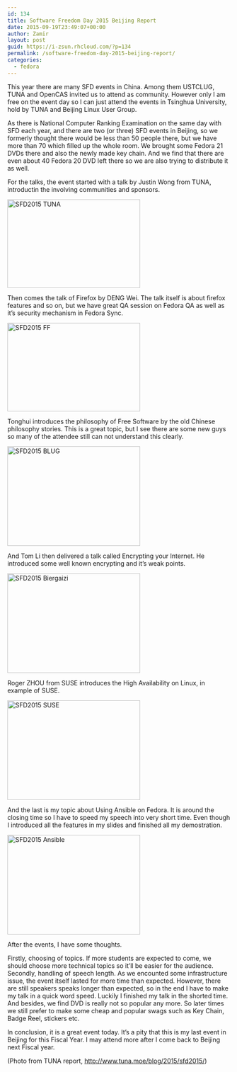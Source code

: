 ```yaml
---
id: 134
title: Software Freedom Day 2015 Beijing Report
date: 2015-09-19T23:49:07+00:00
author: Zamir
layout: post
guid: https://i-zsun.rhcloud.com/?p=134
permalink: /software-freedom-day-2015-beijing-report/
categories:
  - fedora
---
```

This year there are many SFD events in China. Among them USTCLUG, TUNA and OpenCAS invited us to attend as community. However only I am free on the event day so I can just attend the events in Tsinghua University, hold by TUNA and Beijing Linux User Group.

As there is National Computer Ranking Examination on the same day with SFD each year, and there are two (or three) SFD events in Beijing, so we formerly thought there would be less than 50 people there, but we have more than 70 which filled up the whole room. We brought some Fedora 21 DVDs there and also the newly made key chain. And we find that there are even about 40 Fedora 20 DVD left there so we are also trying to distribute it as well.

For the talks, the event started with a talk by Justin Wong from TUNA, introductin the involving communities and sponsors.
  
<a rel="external" href="https://i-zsun.rhcloud.com/wp-content/uploads/2015/09/sfd-3.jpg"><img class="size-medium wp-image-135 aligncenter" alt="SFD2015 TUNA" src="https://i-zsun.rhcloud.com/wp-content/uploads/2015/09/sfd-3-300x200.jpg" width="300" height="200" /></a>
  
Then comes the talk of Firefox by DENG Wei. The talk itself is about firefox features and so on, but we have great QA session on Fedora QA as well as it&#8217;s security mechanism in Fedora Sync.
  
<a rel="external" href="https://i-zsun.rhcloud.com/wp-content/uploads/2015/09/sfd-4.jpg"><img class="size-medium wp-image-136 aligncenter" alt="SFD2015 FF" src="https://i-zsun.rhcloud.com/wp-content/uploads/2015/09/sfd-4-300x200.jpg" width="300" height="200" /></a>
  
Tonghui introduces the philosophy of Free Software by the old Chinese philosophy stories. This is a great topic, but I see there are some new guys so many of the attendee still can not understand this clearly.
  
<a rel="external" href="https://i-zsun.rhcloud.com/wp-content/uploads/2015/09/sfd-5.jpg"><img class="size-medium wp-image-137 aligncenter" alt="SFD2015 BLUG" src="https://i-zsun.rhcloud.com/wp-content/uploads/2015/09/sfd-5-300x225.jpg" width="300" height="225" /></a>
  
And Tom Li then delivered a talk called Encrypting your Internet. He introduced some well known encrypting and it&#8217;s weak points.
  
<a rel="external" href="https://i-zsun.rhcloud.com/wp-content/uploads/2015/09/sfd-7.jpg"><img class="size-medium wp-image-138 aligncenter" alt="SFD2015 Biergaizi" src="https://i-zsun.rhcloud.com/wp-content/uploads/2015/09/sfd-7-300x225.jpg" width="300" height="225" /></a>
  
Roger ZHOU from SUSE introduces the High Availability on Linux, in example of SUSE.
  
<a rel="external" href="https://i-zsun.rhcloud.com/wp-content/uploads/2015/09/sfd-8.jpg"><img class="size-medium wp-image-139 aligncenter" alt="SFD2015 SUSE" src="https://i-zsun.rhcloud.com/wp-content/uploads/2015/09/sfd-8-300x225.jpg" width="300" height="225" /></a>
  
And the last is my topic about Using Ansible on Fedora. It is around the closing time so I have to speed my speech into very short time. Even though I introduced all the features in my slides and finished all my demostration.
  
<a rel="external" href="https://i-zsun.rhcloud.com/wp-content/uploads/2015/09/sfd-9.jpg"><img class="size-medium wp-image-140 aligncenter" alt="SFD2015 Ansible" src="https://i-zsun.rhcloud.com/wp-content/uploads/2015/09/sfd-9-300x225.jpg" width="300" height="225" /></a>
  
After the events, I have some thoughts.

Firstly, choosing of topics. If more students are expected to come, we should choose more technical topics so it&#8217;ll be easier for the audience. Secondly, handling of speech length. As we encounted some infrastructure issue, the event itself lasted for more time than expected. However, there are still speakers speaks longer than expected, so in the end I have to make my talk in a quick word speed. Luckily I finished my talk in the shorted time. And besides, we find DVD is really not so popular any more. So later times we still prefer to make some cheap and popular swags such as Key Chain, Badge Reel, stickers etc.

In conclusion, it is a great event today. It&#8217;s a pity that this is my last event in Beijing for this Fiscal Year. I may attend more after I come back to Beijing next Fiscal year.

(Photo from TUNA report, http://www.tuna.moe/blog/2015/sfd2015/)
